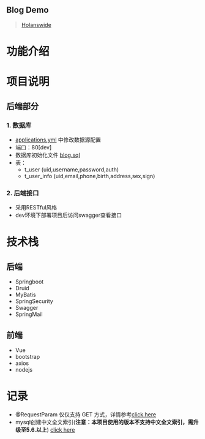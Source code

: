 ## Blog Demo 
> [Holanswide](https://github.com/HolanSwide)

# 功能介绍

# 项目说明

## 后端部分

### 1. 数据库

- [applications.yml](./src/main/resources/application.yml) 中修改数据源配置
- 端口：80[dev]
- 数据库初始化文件 [blog.sql](./file/blog.sql)
- 表：
  - t_user (uid,username,password,auth)
  - t_user_info (uid,email,phone,birth,address,sex,sign)

### 2. 后端接口
- 采用RESTful风格
- dev环境下部署项目后访问swagger查看接口


# 技术栈

## 后端

- Springboot
- Druid
- MyBatis
- SpringSecurity
- Swagger
- SpringMail

## 前端

- Vue
- bootstrap
- axios
- nodejs

# 记录

- @RequestParam 仅仅支持 GET 方式，详情参考[click here](https://blog.csdn.net/m0_49161353/article/details/124156909)
- mysql创建中文全文索引(**注意：本项目使用的版本不支持中文全文索引，需升级至5.6.以上**) [click here](https://blog.csdn.net/qq_27517377/article/details/98801959)

